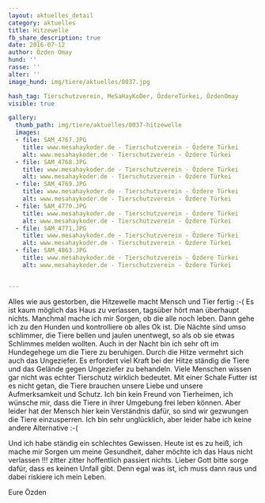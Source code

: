 ```yaml
---
layout: aktuelles_detail
category: aktuelles
title: Hitzewelle
fb_share_description: true
date: 2016-07-12
author: Özden Omay
hund: ''
rasse: ''
alter: ''
image_hund: img/tiere/aktuelles/0037.jpg

hash_tag: Tierschutzverein, MeSaHayKoDer, ÖzdereTürkei, ÖzdenOmay
visible: true

gallery:
  thumb_path: img/tiere/aktuelles/0037-hitzewelle
  images:
  - file: SAM_4767.JPG
    title: www.mesahaykoder.de - Tierschutzverein - Özdere Türkei
    alt: www.mesahaykoder.de - Tierschutzverein - Özdere Türkei
  - file: SAM_4768.JPG
    title: www.mesahaykoder.de - Tierschutzverein - Özdere Türkei
    alt: www.mesahaykoder.de - Tierschutzverein - Özdere Türkei
  - file: SAM_4769.JPG
    title: www.mesahaykoder.de - Tierschutzverein - Özdere Türkei
    alt: www.mesahaykoder.de - Tierschutzverein - Özdere Türkei
  - file: SAM_4770.JPG
    title: www.mesahaykoder.de - Tierschutzverein - Özdere Türkei
    alt: www.mesahaykoder.de - Tierschutzverein - Özdere Türkei
  - file: SAM_4771.JPG
    title: www.mesahaykoder.de - Tierschutzverein - Özdere Türkei
    alt: www.mesahaykoder.de - Tierschutzverein - Özdere Türkei
  - file: SAM_4863.JPG
    title: www.mesahaykoder.de - Tierschutzverein - Özdere Türkei
    alt: www.mesahaykoder.de - Tierschutzverein - Özdere Türkei


---
```

Alles wie aus gestorben, die Hitzewelle macht Mensch und Tier fertig :-( Es ist kaum möglich das Haus zu verlassen, tagsüber hört man überhaupt nichts. Manchmal mache ich mir Sorgen, ob die alle noch leben.
Dann gehe ich zu den Hunden und kontrolliere ob alles Ok ist.
Die Nächte sind umso schlimmer, die Tiere bellen und jaulen unentwegt, so als ob sie etwas Schlimmes melden wollten.
Auch in der Nacht bin ich sehr oft im Hundegehege um die Tiere zu beruhigen.
Durch die Hitze vermehrt sich auch das Ungeziefer. Es erfordert viel Kraft bei der Hitze ständig die Tiere und das Gelände gegen Ungeziefer zu behandeln.
Viele Menschen wissen gar nicht was echter Tierschutz wirklich bedeutet. Mit einer Schale Futter ist es nicht getan, die Tiere brauchen unsere Liebe und unsere Aufmerksamkeit und Schutz.
Ich bin kein Freund von Tierheimen, ich wünsche mir, dass die Tiere in ihrer Umgebung frei leben können. Aber leider hat der Mensch hier kein Verständnis dafür, so sind wir gezwungen die Tiere einzusperren.
Ich bin sehr unglücklich, aber leider habe ich keine andere Alternative :-(

Und ich habe ständig ein schlechtes Gewissen. Heute ist es zu heiß, ich mache mir Sorgen um meine Gesundheit, daher möchte ich das Haus nicht verlassen !!! zitter zitter hoffentlich passiert nichts.
Lieber Gott bitte sorge dafür, dass es keinen Unfall gibt. Denn egal was ist, ich muss dann raus und dabei riskiere ich mein Leben.

Eure Özden
